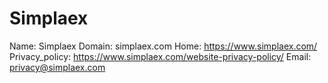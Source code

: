 
# Simplaex

Name: Simplaex
Domain: simplaex.com
Home: https://www.simplaex.com/
Privacy_policy: https://www.simplaex.com/website-privacy-policy/
Email: privacy@simplaex.com
